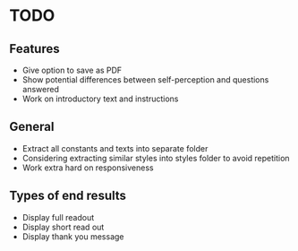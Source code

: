 # TODO

## Features

- Give option to save as PDF
- Show potential differences between self-perception and questions answered
- Work on introductory text and instructions

## General

- Extract all constants and texts into separate folder
- Considering extracting similar styles into styles folder to avoid repetition
- Work extra hard on responsiveness

## Types of end results

- Display full readout
- Display short read out
- Display thank you message
